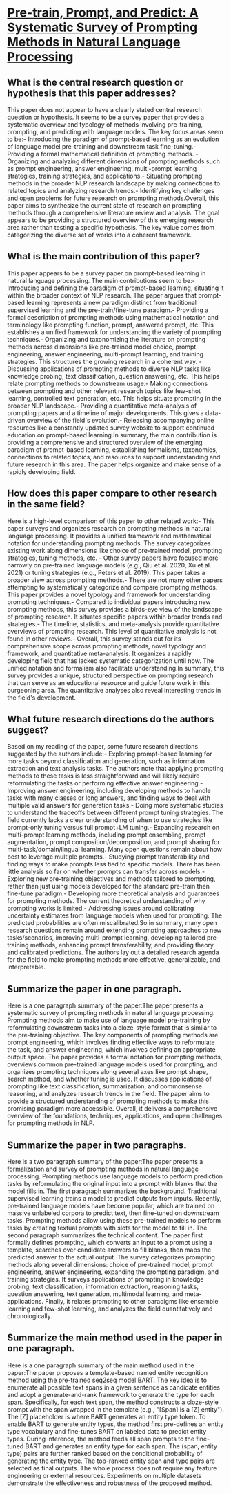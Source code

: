 # [Pre-train, Prompt, and Predict: A Systematic Survey of Prompting Methods   in Natural Language Processing](https://arxiv.org/abs/2107.13586)

## What is the central research question or hypothesis that this paper addresses?

This paper does not appear to have a clearly stated central research question or hypothesis. It seems to be a survey paper that provides a systematic overview and typology of methods involving pre-training, prompting, and predicting with language models. The key focus areas seem to be:- Introducing the paradigm of prompt-based learning as an evolution of language model pre-training and downstream task fine-tuning.- Providing a formal mathematical definition of prompting methods. - Organizing and analyzing different dimensions of prompting methods such as prompt engineering, answer engineering, multi-prompt learning strategies, training strategies, and applications.- Situating prompting methods in the broader NLP research landscape by making connections to related topics and analyzing research trends.- Identifying key challenges and open problems for future research on prompting methods.Overall, this paper aims to synthesize the current state of research on prompting methods through a comprehensive literature review and analysis. The goal appears to be providing a structured overview of this emerging research area rather than testing a specific hypothesis. The key value comes from categorizing the diverse set of works into a coherent framework.


## What is the main contribution of this paper?

This paper appears to be a survey paper on prompt-based learning in natural language processing. The main contributions seem to be:- Introducing and defining the paradigm of prompt-based learning, situating it within the broader context of NLP research. The paper argues that prompt-based learning represents a new paradigm distinct from traditional supervised learning and the pre-train/fine-tune paradigm.- Providing a formal description of prompting methods using mathematical notation and terminology like prompting function, prompt, answered prompt, etc. This establishes a unified framework for understanding the variety of prompting techniques.- Organizing and taxonomizing the literature on prompting methods across dimensions like pre-trained model choice, prompt engineering, answer engineering, multi-prompt learning, and training strategies. This structures the growing research in a coherent way. - Discussing applications of prompting methods to diverse NLP tasks like knowledge probing, text classification, question answering, etc. This helps relate prompting methods to downstream usage.- Making connections between prompting and other relevant research topics like few-shot learning, controlled text generation, etc. This helps situate prompting in the broader NLP landscape.- Providing a quantitative meta-analysis of prompting papers and a timeline of major developments. This gives a data-driven overview of the field's evolution.- Releasing accompanying online resources like a constantly updated survey website to support continued education on prompt-based learning.In summary, the main contribution is providing a comprehensive and structured overview of the emerging paradigm of prompt-based learning, establishing formalisms, taxonomies, connections to related topics, and resources to support understanding and future research in this area. The paper helps organize and make sense of a rapidly developing field.


## How does this paper compare to other research in the same field?

Here is a high-level comparison of this paper to other related work:- This paper surveys and organizes research on prompting methods in natural language processing. It provides a unified framework and mathematical notation for understanding prompting methods. The survey categorizes existing work along dimensions like choice of pre-trained model, prompting strategies, tuning methods, etc. - Other survey papers have focused more narrowly on pre-trained language models (e.g., Qiu et al. 2020, Xu et al. 2021) or tuning strategies (e.g., Peters et al. 2019). This paper takes a broader view across prompting methods.- There are not many other papers attempting to systematically categorize and compare prompting methods. This paper provides a novel typology and framework for understanding prompting techniques.- Compared to individual papers introducing new prompting methods, this survey provides a birds-eye view of the landscape of prompting research. It situates specific papers within broader trends and strategies.- The timeline, statistics, and meta-analysis provide quantitative overviews of prompting research. This level of quantitative analysis is not found in other reviews.- Overall, this survey stands out for its comprehensive scope across prompting methods, novel typology and framework, and quantitative meta-analysis. It organizes a rapidly developing field that has lacked systematic categorization until now. The unified notation and formalism also facilitate understanding.In summary, this survey provides a unique, structured perspective on prompting research that can serve as an educational resource and guide future work in this burgeoning area. The quantitative analyses also reveal interesting trends in the field's development.


## What future research directions do the authors suggest?

Based on my reading of the paper, some future research directions suggested by the authors include:- Exploring prompt-based learning for more tasks beyond classification and generation, such as information extraction and text analysis tasks. The authors note that applying prompting methods to these tasks is less straightforward and will likely require reformulating the tasks or performing effective answer engineering.- Improving answer engineering, including developing methods to handle tasks with many classes or long answers, and finding ways to deal with multiple valid answers for generation tasks.- Doing more systematic studies to understand the tradeoffs between different prompt tuning strategies. The field currently lacks a clear understanding of when to use strategies like prompt-only tuning versus full prompt+LM tuning.- Expanding research on multi-prompt learning methods, including prompt ensembling, prompt augmentation, prompt composition/decomposition, and prompt sharing for multi-task/domain/lingual learning. Many open questions remain about how best to leverage multiple prompts.- Studying prompt transferability and finding ways to make prompts less tied to specific models. There has been little analysis so far on whether prompts can transfer across models.- Exploring new pre-training objectives and methods tailored to prompting, rather than just using models developed for the standard pre-train then fine-tune paradigm.- Developing more theoretical analysis and guarantees for prompting methods. The current theoretical understanding of why prompting works is limited.- Addressing issues around calibrating uncertainty estimates from language models when used for prompting. The predicted probabilities are often miscalibrated.So in summary, many open research questions remain around extending prompting approaches to new tasks/scenarios, improving multi-prompt learning, developing tailored pre-training methods, enhancing prompt transferability, and providing theory and calibrated predictions. The authors lay out a detailed research agenda for the field to make prompting methods more effective, generalizable, and interpretable.


## Summarize the paper in one paragraph.

Here is a one paragraph summary of the paper:The paper presents a systematic survey of prompting methods in natural language processing. Prompting methods aim to make use of language model pre-training by reformulating downstream tasks into a cloze-style format that is similar to the pre-training objective. The key components of prompting methods are prompt engineering, which involves finding effective ways to reformulate the task, and answer engineering, which involves defining an appropriate output space. The paper provides a formal notation for prompting methods, overviews common pre-trained language models used for prompting, and organizes prompting techniques along several axes like prompt shape, search method, and whether tuning is used. It discusses applications of prompting like text classification, summarization, and commonsense reasoning, and analyzes research trends in the field. The paper aims to provide a structured understanding of prompting methods to make this promising paradigm more accessible. Overall, it delivers a comprehensive overview of the foundations, techniques, applications, and open challenges for prompting methods in NLP.


## Summarize the paper in two paragraphs.

Here is a two paragraph summary of the paper:The paper presents a formalization and survey of prompting methods in natural language processing. Prompting methods use language models to perform prediction tasks by reformulating the original input into a prompt with blanks that the model fills in. The first paragraph summarizes the background. Traditional supervised learning trains a model to predict outputs from inputs. Recently, pre-trained language models have become popular, which are trained on massive unlabeled corpora to predict text, then fine-tuned on downstream tasks. Prompting methods allow using these pre-trained models to perform tasks by creating textual prompts with slots for the model to fill in. The second paragraph summarizes the technical content. The paper first formally defines prompting, which converts an input to a prompt using a template, searches over candidate answers to fill blanks, then maps the predicted answer to the actual output. The survey categorizes prompting methods along several dimensions: choice of pre-trained model, prompt engineering, answer engineering, expanding the prompting paradigm, and training strategies. It surveys applications of prompting in knowledge probing, text classification, information extraction, reasoning tasks, question answering, text generation, multimodal learning, and meta-applications. Finally, it relates prompting to other paradigms like ensemble learning and few-shot learning, and analyzes the field quantitatively and chronologically.


## Summarize the main method used in the paper in one paragraph.

Here is a one paragraph summary of the main method used in the paper:The paper proposes a template-based named entity recognition method using the pre-trained seq2seq model BART. The key idea is to enumerate all possible text spans in a given sentence as candidate entities and adopt a generate-and-rank framework to generate the type for each span. Specifically, for each text span, the method constructs a cloze-style prompt with the span wrapped in the template (e.g., "[Span] is a [Z] entity"). The [Z] placeholder is where BART generates an entity type token. To enable BART to generate entity types, the method first pre-defines an entity type vocabulary and fine-tunes BART on labeled data to predict entity types. During inference, the method feeds all span prompts to the fine-tuned BART and generates an entity type for each span. The (span, entity type) pairs are further ranked based on the conditional probability of generating the entity type. The top-ranked entity span and type pairs are selected as final outputs. The whole process does not require any feature engineering or external resources. Experiments on multiple datasets demonstrate the effectiveness and robustness of the proposed method.

